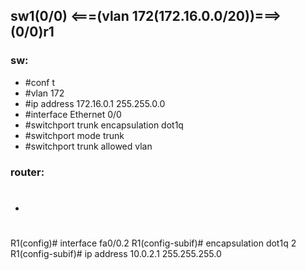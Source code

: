 ## sw1(0/0) <===(vlan 172(172.16.0.0/20))===> (0/0)r1


### sw:
* #conf t
* #vlan 172
* #ip address 172.16.0.1 255.255.0.0
* #interface Ethernet 0/0
* #switchport trunk encapsulation dot1q
* #switchport mode trunk
* #switchport trunk allowed vlan 

### router:
* #
R1(config)# interface fa0/0.2
R1(config-subif)# encapsulation dot1q 2
R1(config-subif)# ip address 10.0.2.1 255.255.255.0
